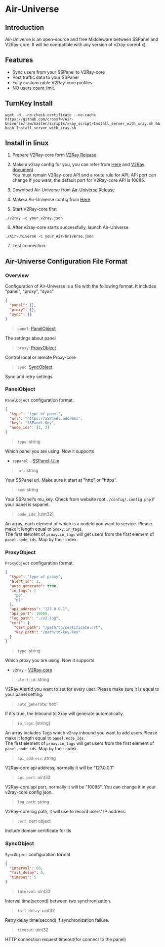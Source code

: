 # Air-Universe 
## Introduction
Air-Universe is an open-source and free Middleware between SSPanel and V2Ray-core. It will be compatible with any version of v2ray-core(4.x).
## Features
* Sync users from your SSPanel to V2Ray-core
* Post traffic data to your SSPanel
* Fully customizable V2Ray-core profiles
* NO users count limit.

## TurnKey Install
```shell
wget -N --no-check-certificate --no-cache https://github.com/crossfw/Air-Universe/raw/master/scripts/xray_script/Install_server_with_xray.sh && bash Install_server_with_xray.sh
```

## Install in linux
1. Prepare V2Ray-core form [V2Ray Release](https://github.com/v2fly/v2ray-core/releases)
2. Make a v2ray config for you, you can refer from [Here](https://github.com/crossfw/Air-Universe/blob/master/example/v2ray-core_json/Single.json) and [V2Ray document](https://www.v2ray.com/) <br>
You must remain V2Ray-core API and a route rule for API, API port can change if you want, the default port for V2Ray-core API is 10085.
   
3. Download Air-Universe from [Air-Universe Release](https://github.com/crossfw/Air-Universe/releases)
4. Make a Air-Universe config from [Here](https://github.com/crossfw/Air-Universe/blob/master/example/v2rayssp_json/example.json) <br>
5. Start V2Ray-core first
```shell
./v2ray -c your_v2ray.json
```
6. After v2ray-core starts successfully, launch Air-Universe
```shell
./Air-Universe -C your_Air-Universe.json
```
7. Test connection.

## Air-Universe Configuration File Format

### Overview
Configuration of Air-Universe is a file with the following format. It includes "panel", "proxy", "sync"
```json
{
  "panel": {},
  "proxy": {},
  "sync": {}
}
```

> `panel`: [PanelObject](#panelobject)
 
 The settings about panel

> `proxy`: [ProxyObject](#proxyobject)

 Control local or remote Proxy-core

> `sync`: [SyncObject](#syncobject)

 Sync and retry settings


### PanelObject

`PanelObject` configuration format.
```json
{
  "type": "type of panel",
  "url": "https://SSPanel.address",
  "key": "SSPanel-Key",
  "node_ids": [1, 2]
}
```

> `type`: string

Which panel you are using. Now it supports 
- `sspanel` - [SSPanel-Uim](https://github.com/Anankke/SSPanel-Uim)

> `url`: string

Your SSPanel url. Make sure it start at "http" or "https".

> `key`: string

Your SSPanel's mu_key. Check from website root `./config/.config.php` if your panel is sspanel.

> `node_ids`: [uint32]

An array, each element of which is a nodeId you want to service. Please make it length equal to `proxy.in_tags`.<br>
The first element of `proxy.in_tags` will get users from the first element of `panel.node_ids`. Map by their index.

### ProxyObject
`ProxyObject` configuration format.
```json
{
  "type": "type of proxy",
  "alert_id": 1,
  "auto_generate": true,
  "in_tags": [
    "p0",
    "p1"
  ],
  "api_address": "127.0.0.1",
  "api_port": 10085,
  "log_path": "./v2.log",
  "cert": {
    "cert_path": "/path/to/certificate.crt",
    "key_path": "/path/to/key.key"
  }
}
```

> `type`: string

Which proxy you are using. Now it supports
- `v2ray` - [V2Ray-core](https://github.com/v2fly/v2ray-core)

> `alert_id`: string

V2Ray AlertId you want to set for every user. Please make sure it is equal to your panel setting.

> `auto_generate`: bool

If it's true, the Inbound to Xray will generate automatically.

> `in_tags`: [string]

An array includes Tags which v2ray inbound you want to add users.Please make it length equal to `panel.node_ids`.<br>
The first element of `proxy.in_tags` will get users from the first element of `panel.node_ids`. Map by their index.

> `api_address`: string

V2Ray-core api address, normally it will be "127.0.0.1"

> `api_port`: uint32

V2Ray-core api port, normally it will be "10085". You can change it in your v2ray-core config json.

> `log_path`: string

V2Ray-core log path, it will use to record users' IP address.

> `cert`: cert object

Include domain certificate for tls

### SyncObject
`SyncObject` configuration format.
```json
{
  "interval": 60,
  "fail_delay": 5,
  "timeout": 5
}
```
> `interval`: uint32

Interval time(second) between two synchronization.

> `fail_delay`: uint32

Retry delay time(second) if synchronization failure.

> `timeout`: uint32

HTTP connection request timeout(for connect to the panel)
